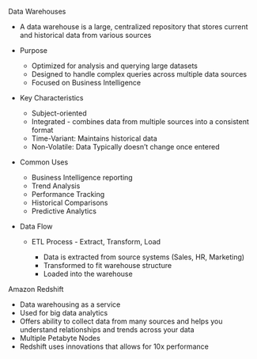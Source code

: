 Data Warehouses

- A data warehouse is a large, centralized repository that stores current and historical data from various sources
- Purpose
    
    - Optimized for analysis and querying large datasets
    - Designed to handle complex queries across multiple data sources
    - Focused on Business Intelligence
- Key Characteristics
    
    - Subject-oriented
    - Integrated - combines data from multiple sources into a consistent format
    - Time-Variant: Maintains historical data
    - Non-Volatile: Data Typically doesn’t change once entered
- Common Uses
    
    - Business Intelligence reporting
    - Trend Analysis
    - Performance Tracking
    - Historical Comparisons
    - Predictive Analytics
- Data Flow
    
    - ETL Process - Extract, Transform, Load
        
        - Data is extracted from source systems (Sales, HR, Marketing)
        - Transformed to fit warehouse structure
        - Loaded into the warehouse
 
Amazon Redshift

- Data warehousing as a service
- Used for big data analytics
- Offers ability to collect data from many sources and helps you understand relationships and trends across your data
- Multiple Petabyte Nodes
- Redshift uses innovations that allows for 10x performance